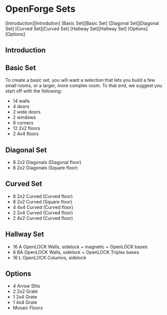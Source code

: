 # OpenForge Sets

[Introduction][Introdution]
[Basic Set][Basic Set]
[Diagonal Set][Diagonal Set]
[Curved Set][Curved Set]
[Hallway Set][Hallway Set]
[Options][Options]

## Introduction

## Basic Set

To create a basic set, you will want a selection that lets you build a few small rooms, or a larger, more complex room. To that end, we suggest you start off with the following:

* 14 walls
* 4 doors
* 2 wide doors
* 2 windows
* 8 corners
* 12 2x2 floors
* 2 4x4 floors

## Diagonal Set

* 8 2x2 Diagonals (Diagonal floor)
* 8 2x2 Diagonals (Square floor)

## Curved Set

* 8 2x2 Curved (Curved floor)
* 8 2x2 Curved (Square floor)
* 4 4x4 Curved (Curved floor)
* 2 2x4 Curved (Curved floor)
* 2 4x2 Curved (Curved floor)

## Hallway Set

* 16 A OpenLOCK Walls, sidelock + magnetic + OpenLOCK bases
* 8 BA OpenLOCK Walls, sidelock + OpenLOCK Triplex bases
* 16 L OpenLOCK Columns, sidelock

## Options

* 4 Arrow Slits
* 2 2x2 Grate
* 1 2x4 Grate
* 1 4x4 Grate
* Mosaic Floors

